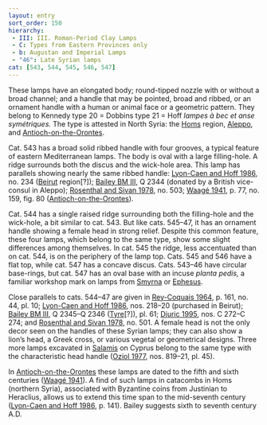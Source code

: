 ```yaml
---
layout: entry
sort_order: 150
hierarchy:
 - III: III. Roman-Period Clay Lamps
 - C: Types from Eastern Provinces only
 - b: Augustan and Imperial Lamps
 - "46": Late Syrian lamps
cat: [543, 544, 545, 546, 547]
---
```


These lamps have an elongated body; round-tipped nozzle with or without a broad channel; and a handle that may be pointed, broad and ribbed, or an ornament handle with a human or animal face or a geometric pattern. They belong to Kennedy type 20 = Dobbins type 21 = Hoff *lampes à bec et anse symétriques.* The type is attested in North Syria: the <a href='../../map/#loc_668261'>Homs</a> region, <a href='../../map/#loc_658409'>Aleppo</a>, and <a href='../../map/#loc_658381'>Antioch-on-the-Orontes</a>.

Cat. 543 has a broad solid ribbed handle with four grooves, a typical feature of eastern Mediterranean lamps. The body is oval with a large filling-hole. A ridge surrounds both the discus and the wick-hole area. This lamp has parallels showing nearly the same ribbed handle: <a href='../../bibliography/#lyon-caen-hoff-1986'>Lyon-Caen and Hoff 1986</a>, no. 234 (<a href='../../map/#loc_678060'>Beirut</a> region[?]); <a href='../../bibliography/#bailey-bm-iii'>Bailey BM III</a>, Q 2344 (donated by a British vice-consul in Aleppo); <a href='../../bibliography/#rosenthal-sivan-1978'>Rosenthal and Sivan 1978</a>, no. 503; <a href='../../bibliography/#waage-1941'>Waagé 1941</a>, p. 77, no. 159, fig. 80 (<a href='../../map/#loc_658381'>Antioch-on-the-Orontes</a>).

Cat. 544 has a single raised ridge surrounding both the filling-hole and the wick-hole, a bit similar to cat. 543. But like cats. 545–47, it has an ornament handle showing a female head in strong relief. Despite this common feature, these four lamps, which belong to the same type, show some slight differences among themselves. In cat. 545 the ridge, less accentuated than on cat. 544, is on the periphery of the lamp top. Cats. 545 and 546 have a flat top, while cat. 547 has a concave discus. Cats. 543–46 have circular base-rings, but cat. 547 has an oval base with an incuse *planta pedis,* a familiar workshop mark on lamps from <a href='../../map/#loc_550771'>Smyrna</a> or <a href='../../map/#loc_599612'>Ephesus</a>.

Close parallels to cats. 544–47 are given in <a href='../../bibliography/#rey-coquais-1964'>Rey-Coquais 1964</a>, p. 161, no. 44, pl. 10; <a href='../../bibliography/#lyon-caen-hoff-1986'>Lyon-Caen and Hoff 1986</a>, nos. 218–20 (purchased in Beirut); <a href='../../bibliography/#bailey-bm-iii'>Bailey BM III</a>, Q 2345–Q 2346 (<a href='../../map/#loc_678437'>Tyre</a>[?]), pl. 61; <a href='../../bibliography/#djuric-1995'>Djuric 1995</a>, nos. C 272–C 274; and <a href='../../bibliography/#rosenthal-sivan-1978'>Rosenthal and Sivan 1978</a>, no. 501. A female head is not the only decor seen on the handles of these Syrian lamps; they can also show a lion’s head, a Greek cross, or various vegetal or geometrical designs. Three more lamps excavated in <a href='../../map/#loc_707617'>Salamis</a> on Cyprus belong to the same type with the characteristic head handle (<a href='../../bibliography/#oziol-1977'>Oziol 1977</a>, nos. 819–21, pl. 45).

In <a href='../../map/#loc_658381'>Antioch-on-the-Orontes</a> these lamps are dated to the fifth and sixth centuries (<a href='../../bibliography/#waage-1941'>Waagé 1941</a>). A find of such lamps in catacombs in Homs (northern Syria), associated with Byzantine coins from Justinian to Heraclius, allows us to extend this time span to the mid-seventh century (<a href='../../bibliography/#lyon-caen-hoff-1986'>Lyon-Caen and Hoff 1986</a>, p. 141). Bailey suggests sixth to seventh century A.D.
